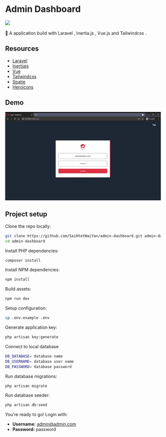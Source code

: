 # Admin Dashboard

<a href="https://github.com/SaiHtetWaiYan/admin-dashboard/blob/main/LICENSE">
    <img src="https://img.shields.io/github/license/SaiHtetWaiYan/admin-dashboard">
</a>


🧶 A application build with Laravel , Inertia.js , Vue.js and Tailwindcss  .

## Resources
- [Laravel](https://laravel.com)
- [Inertiajs](https://inertiajs.com)
- [Vue](https://vuejs.org)
- [Tailwindcss](https://tailwindcss.com)
- [Spatie](https://spatie.be/docs/laravel-permission/v4/introduction)
- [Heroicons](https://heroicons.dev)


## Demo

![](Demo.gif)



## Project setup

Clone the repo locally:

```sh
git clone https://github.com/SaiHtetWaiYan/admin-dashboard.git admin-dashboard
cd admin-dashboard
```

Install PHP dependencies:

```sh
composer install
```

Install NPM dependencies:

```sh
npm install
```

Build assets:

```sh
npm run dev
```

Setup configuration:

```sh
cp .env.example .env
```

Generate application key:

```sh
php artisan key:generate
```

Connect to local database

```sh
DB_DATABASE= database name
DB_USERNAME= database user name
DB_PASSWORD= database password
```

Run database migrations:

```sh
php artisan migrate
```

Run database seeder:

```sh
php artisan db:seed
```

You're ready to go! Login with:

- **Username:** admin@admin.com
- **Password:** password